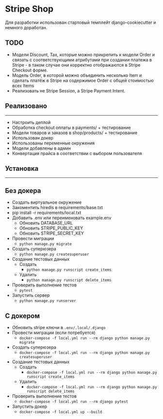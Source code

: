 # Stripe Shop

  Для разработки использован стартовый темплейт django-cookiecutter и немного доработан.

## TODO

- Модели Discount, Tax, которые можно прикрепить к модели Order и связать с соответствующими атрибутами при создании платежа в Stripe - в таком случае они корректно отображаются в Stripe Checkout форме.
- Модель Order, в которой можно объединить несколько Item и сделать платёж в Stripe на содержимое Order c общей стоимостью всех Items
- Реализовать не Stripe Session, а Stripe Payment Intent.

## Реализовано

---

  - Настроить деплой
  - Обработка checkout оплаты в payments/ + тестирование
  - Модели товаров и заказов в shop/products/ + тестирование
  - Использован докер
  - Использованы переменные окружения
  - Модели добавлены в админ
  - Конвертация прайса в соответствии с выбором пользователя

## Установка

---

## Без докера
  - Создать виртуальное окружение
  - Закоментить hiredis в requirements/base.txt
  - pip install -r requirements/local.txt
  - Добавить .env или переименовать example.env
    - Обновить DATABASE_URL
    - Обновить STRIPE_PUBLIC_KEY
    - Обновить STRIPE_SECRET_KEY
  - Провести миграции
    - `python manage.py migrate`
  - Создать суперюзера
    - `python manage.py createsuperuser`
  - Создание тестовых данных
    - Создать
      - `python manage.py runscript create_items`
    - Удалить
      - `python manage.py runscript delete_items`
  - Проверить выполнение тестов
    - `pytest`
  - Запустить сервер
    - `python manage.py runserver`

## С докером
  - Обновить stripe ключи в `.env/.local/.django`
  - Провести миграции (если потребуется)
    - `docker-compose -f local.yml run --rm django python manage.py migrate`
  - Создать суперюзера
    - `docker-compose -f local.yml run --rm django python manage.py createsuperuser`
  - Создание тестовых данных
    - Создать
      - `docker-compose -f local.yml run --rm django python manage.py runscript create_items`
    - Удалить
      - `docker-compose -f local.yml run --rm django python manage.py runscript delete_items`
  - Проверить выполнение тестов
    - `docker-compose -f local.yml run --rm django pytest`
  - Запустить докер
    - `docker-compose -f local.yml up --build`
